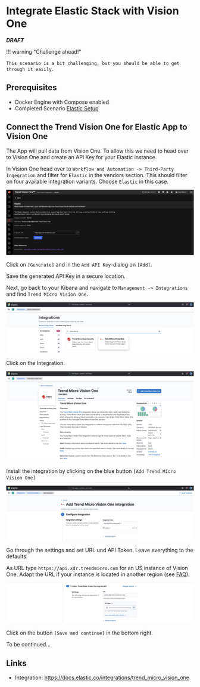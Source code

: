 # Integrate Elastic Stack with Vision One

***DRAFT***

!!! warning "Challenge ahead!"

    This scenario is a bit challenging, but you should be able to get through it easily.

## Prerequisites

- Docker Engine with Compose enabled
- Completed Scenario [Elastic Setup](elastic-stack.md)

## Connect the Trend Vision One for Elastic App to Vision One

The App will pull data from Vision One. To allow this we need to head over to Vision One and create an API Key for your Elastic instance.

In Vision One head over to `Workflow and Automation -> Third-Party Ingegration` and filter for `Elastic` in the vendors section. This should filter on four available integration variants. Choose `Elastic` in this case.

![alt text](images/elastic-app-v1xdr-01.png "Integration")

Click on `[Generate]` and in the `Add API Key`-dialog on `[Add]`.

Save the generated API Key in a secure location.

Next, go back to your Kibana and navigate to `Management -> Integrations` and find `Trend Micro Vision One`.

![alt text](images/elastic-app-v1xdr-02.png "Integration")

Click on the Integration.

![alt text](images/elastic-app-v1xdr-03.png "Integration")

Install the integration by clicking on the blue button `[Add Trend Micro Vision One]`

![alt text](images/elastic-app-v1xdr-04.png "Integration")

Go through the settings and set URL und API Token. Leave everything to the defaults.

As URL type `https://api.xdr.trendmicro.com` for an US instance of Vision One. Adapt the URL if your instance is located in another region (see [FAQ](../../../faq.md#know-how-to-check-the-region-and-data-center-location-details-in-trend-vision-one)).

![alt text](images/elastic-app-v1xdr-05.png "Integration")

Click on the button `[Save and continue]` in the bottom right.

To be continued...

## Links

- Integration: <https://docs.elastic.co/integrations/trend_micro_vision_one>
